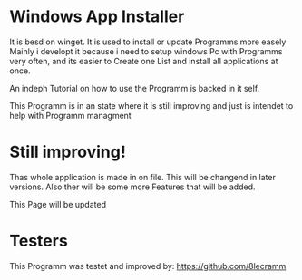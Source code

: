 # Windows App Installer
It is besd on winget. It is used to install or update Programms more easely
Mainly i developt it because i need to setup windows Pc with Programms very often, and its easier to
Create one List and install all applications at once.

An indeph Tutorial on how to use the Programm is backed in it self.

This Programm is in an state where it is still improving and just is intendet to help with Programm managment

# Still improving!
Thas whole application is made in on file. This will be changend in later versions.
Also ther will be some more Features that will be added.

This Page will be updated

# Testers
This Programm was testet and improved by:
https://github.com/8lecramm
